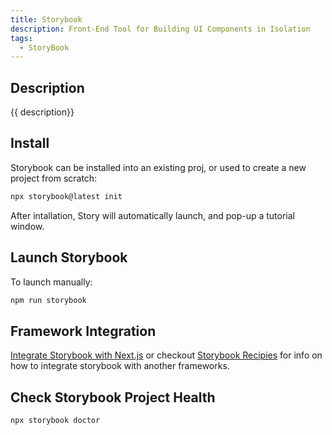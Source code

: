 ```yaml
---
title: Storybook
description: Front-End Tool for Building UI Components in Isolation
tags:
  - StoryBook
--- 
```


## Description 

{{ description}}

## Install

Storybook can be installed into an existing proj, or used to create a new project from scratch: 

```bash
npx storybook@latest init
```

After intallation, Story will automatically launch, and pop-up a tutorial window.

## Launch Storybook

To launch manually:

```bash
npm run storybook
```

## Framework Integration

[Integrate Storybook with Next.js](../../../frameworks/next/storybook-for-next.md) or checkout [Storybook Recipies](https://storybook.js.org/recipes) for info on how to integrate storybook with another frameworks.  

## Check Storybook Project Health

```bash
npx storybook doctor
```


